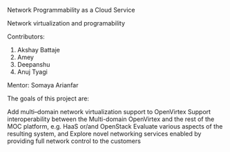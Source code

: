 Network Programmability as a Cloud Service

Network virtualization and programability

Contributors:

1. Akshay Battaje
2. Amey
3. Deepanshu
4. Anuj Tyagi

Mentor: Somaya Arianfar

The goals of this project are:

Add multi–domain network virtualization support to OpenVirtex
Support interoperability between the Multi-domain OpenVirtex and the rest of the MOC platform, e.g. HaaS or/and OpenStack 
Evaluate various aspects of the resulting system, and
Explore novel networking services enabled by providing full network control to the customers

